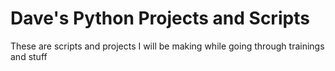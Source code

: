 # Dave's Python Projects and Scripts

These are scripts and projects I will be making while going through trainings and stuff
